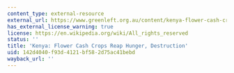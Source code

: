```yaml
---
content_type: external-resource
external_url: https://www.greenleft.org.au/content/kenya-flower-cash-crops-reap-hunger-destruction
has_external_license_warning: true
license: https://en.wikipedia.org/wiki/All_rights_reserved
status: ''
title: 'Kenya: Flower Cash Crops Reap Hunger, Destruction'
uid: 142d4040-f93d-4121-bf58-2d75ac41bebd
wayback_url: ''
---
```

